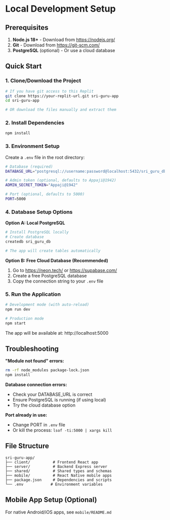 # Local Development Setup

## Prerequisites
1. **Node.js 18+** - Download from https://nodejs.org/
2. **Git** - Download from https://git-scm.com/
3. **PostgreSQL** (optional) - Or use a cloud database

## Quick Start

### 1. Clone/Download the Project
```bash
# If you have git access to this Replit
git clone https://your-replit-url.git sri-guru-app
cd sri-guru-app

# OR download the files manually and extract them
```

### 2. Install Dependencies
```bash
npm install
```

### 3. Environment Setup
Create a `.env` file in the root directory:
```bash
# Database (required)
DATABASE_URL="postgresql://username:password@localhost:5432/sri_guru_db"

# Admin token (optional, defaults to Appaji@1942)
ADMIN_SECRET_TOKEN="Appaji@1942"

# Port (optional, defaults to 5000)
PORT=5000
```

### 4. Database Setup Options

**Option A: Local PostgreSQL**
```bash
# Install PostgreSQL locally
# Create database
createdb sri_guru_db

# The app will create tables automatically
```

**Option B: Free Cloud Database (Recommended)**
1. Go to https://neon.tech/ or https://supabase.com/
2. Create a free PostgreSQL database
3. Copy the connection string to your `.env` file

### 5. Run the Application
```bash
# Development mode (with auto-reload)
npm run dev

# Production mode
npm start
```

The app will be available at: http://localhost:5000

## Troubleshooting

**"Module not found" errors:**
```bash
rm -rf node_modules package-lock.json
npm install
```

**Database connection errors:**
- Check your DATABASE_URL is correct
- Ensure PostgreSQL is running (if using local)
- Try the cloud database option

**Port already in use:**
- Change PORT in `.env` file
- Or kill the process: `lsof -ti:5000 | xargs kill`

## File Structure
```
sri-guru-app/
├── client/          # Frontend React app
├── server/          # Backend Express server
├── shared/          # Shared types and schemas
├── mobile/          # React Native mobile apps
├── package.json     # Dependencies and scripts
└── .env            # Environment variables
```

## Mobile App Setup (Optional)
For native Android/iOS apps, see `mobile/README.md`